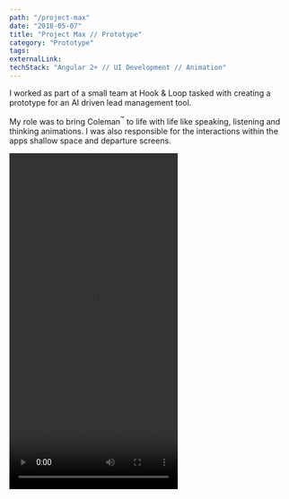 ```yaml
---
path: "/project-max"
date: "2018-05-07"
title: "Project Max // Prototype"
category: "Prototype"
tags:
externalLink:
techStack: "Angular 2+ // UI Development // Animation"
---
```


I worked as part of a small team at Hook &amp; Loop tasked with creating a prototype for an AI driven lead management tool.

My role was to bring Coleman<sup>&trade;</sup> to life with life like speaking, listening and thinking animations. I was also responsible for the interactions within the apps shallow space and departure screens.

<div class="video-wrapper">
  <video width="300px" height="600px" src="https://www.dropbox.com/s/np7c83ng1py55kx/pjmax.mov?raw=1" loop controls></video>
</div>